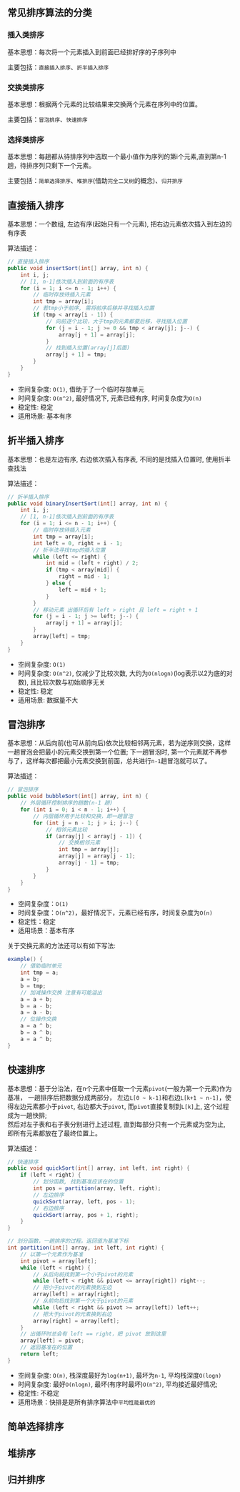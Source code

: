 ## 常见排序算法的分类

### 插入类排序

基本思想：每次将一个元素插入到前面已经排好序的子序列中

主要包括：`直接插入排序`、`折半插入排序`

### 交换类排序

基本思想：根据两个元素的比较结果来交换两个元素在序列中的位置。

主要包括：`冒泡排序`、`快速排序`

### 选择类排序

基本思想：每趟都从待排序列中选取一个最小值作为序列的第i个元素,直到第n-1趟，待排序列只剩下一个元素。

主要包括：`简单选择排序`、`堆排序`(借助`完全二叉树`的概念)、`归并排序`

## 直接插入排序

基本思想：一个数组, 左边有序(起始只有一个元素), 把右边元素依次插入到左边的有序表

算法描述：

```java
// 直接插入排序
public void insertSort(int[] array, int n) {
    int i, j;
    // [1, n-1]依次插入到前面的有序表
    for (i = 1; i <= n - 1; i++) {
        // 临时存放待插入元素
        int tmp = array[i];
        // 若tmp小于前序, 需将前序后移并寻找插入位置
        if (tmp < array[i - 1]) {
            // 向前逐个比较，大于tmp的元素都要后移，寻找插入位置
            for (j = i - 1; j >= 0 && tmp < array[j]; j--) {
                array[j + 1] = array[j];
            }
            // 找到插入位置(array[j]后面)
            array[j + 1] = tmp;
        }
    }
}
```

* 空间复杂度: `O(1)`, 借助于了一个临时存放单元
* 时间复杂度: `O(n^2)`, 最好情况下, 元素已经有序, 时间复杂度为`O(n)`
* 稳定性: 稳定
* 适用场景: 基本有序

## 折半插入排序

基本思想：也是左边有序, 右边依次插入有序表, 不同的是找插入位置时, 使用折半查找法

算法描述：

```java
// 折半插入排序
public void binaryInsertSort(int[] array, int n) {
    int i, j;
    // [1, n-1]依次插入到前面的有序表
    for (i = 1; i <= n - 1; i++) {
        // 临时存放待插入元素
        int tmp = array[i];
        int left = 0, right = i - 1;
        // 折半法寻找tmp的插入位置
        while (left <= right) {
            int mid = (left + right) / 2;
            if (tmp < array[mid]) {
                right = mid - 1;
            } else {
                left = mid + 1;
            }
        }
        // 移动元素 出循环后有 left > right 且 left = right + 1
        for (j = i - 1; j >= left; j--) {
            array[j + 1] = array[j];
        }
        array[left] = tmp;
    }
}
```

* 空间复杂度: `O(1)`
* 时间复杂度: `O(n^2)`, 仅减少了比较次数, 大约为`O(nlogn)`(log表示以2为底的对数), 且比较次数与初始顺序无关
* 稳定性: 稳定
* 适用场景: 数据量不大

## 冒泡排序

基本思想：从后向前(也可从前向后)依次比较相邻两元素，若为逆序则交换，这样一趟冒泡会把最小的元素交换到第一个位置; 下一趟冒泡时,
第一个元素就不再参与了，这样每次都把最小元素交换到前面，总共进行`n-1`趟冒泡就可以了。

算法描述：

```java {9-12}
// 冒泡排序
public void bubbleSort(int[] array, int n) {
    // 外层循环控制排序的趟数(n-1 趟)
    for (int i = 0; i < n - 1; i++) {
        // 内层循环用于比较和交换，即一趟冒泡
        for (int j = n - 1; j > i; j--) {
            // 相邻元素比较
            if (array[j] < array[j - 1]) {
                // 交换相邻元素
                int tmp = array[j];
                array[j] = array[j - 1];
                array[j - 1] = tmp;
            }
        }
    }
}
```

* 空间复杂度：`O(1)`
* 时间复杂度：`O(n^2)`，最好情况下，元素已经有序，时间复杂度为`O(n)`
* 稳定性：稳定
* 适用场景：基本有序

关于交换元素的方法还可以有如下写法:

```java
example() {
    // 借助临时单元
    int tmp = a;
    a = b;
    b = tmp;
    // 加减操作交换 注意有可能溢出
    a = a + b;
    b = a - b;
    a = a - b;
    // 位操作交换
    a = a ^ b;
    b = a ^ b;
    a = a ^ b;
}
```

## 快速排序

基本思想：基于分治法，在n个元素中任取一个元素`pivot`(一般为第一个元素)作为基准， 一趟排序后把数据分成两部分，
左边`L[0 ~ k-1]`和右边`L[k+1 ~ n-1]`，使得左边元素都小于`pivot`, 右边都大于`pivot`, 而`pivot`直接复制到`L[k]`上,
这个过程成为一趟快排;  
然后对左子表和右子表分别进行上述过程, 直到每部分只有一个元素或为空为止, 即所有元素都放在了最终位置上。

算法描述：

```java
// 快速排序
public void quickSort(int[] array, int left, int right) {
    if (left < right) {
        // 划分函数, 找到基准应该在的位置
        int pos = partition(array, left, right);
        // 左边排序
        quickSort(array, left, pos - 1);
        // 右边排序
        quickSort(array, pos + 1, right);
    }
}

// 划分函数，一趟排序的过程。返回值为基准下标
int partition(int[] array, int left, int right) {
    // 以第一个元素作为基准
    int pivot = array[left];
    while (left < right) {
        // 从后向前找到第一个小于pivot的元素
        while (left < right && pivot <= array[right]) right--;
        // 把小于pivot的元素换到左边
        array[left] = array[right];
        // 从前向后找到第一个大于pivot的元素
        while (left < right && pivot >= array[left]) left++;
        // 把大于pivot的元素换到右边
        array[right] = array[left];
    }
    // 出循环时总会有 left == right，把 pivot 放到这里
    array[left] = pivot;
    // 返回基准在的位置
    return left;
}
```

* 空间复杂度: `O(n)`, 栈深度最好为`log(n+1)`, 最坏为`n-1`, 平均栈深度`O(logn)`
* 时间复杂度: 最好`O(nlogn)`, 最坏(有序时最坏)`O(n^2)`, 平均接近最好情况;
* 稳定性: 不稳定
* 适用场景：快排是是所有排序算法中`平均性能最优的`

## 简单选择排序

## 堆排序

## 归并排序

